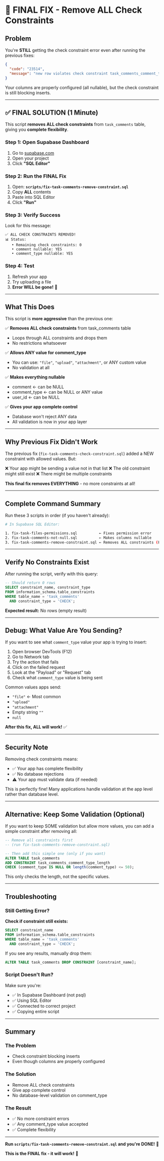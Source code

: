# 🔧 FINAL FIX - Remove ALL Check Constraints

## Problem

You're **STILL** getting the check constraint error even after running the previous fixes:

```json
{
  "code": "23514",
  "message": "new row violates check constraint task_comments_comment_type_check"
}
```

Your columns are properly configured (all nullable), but the check constraint is still blocking inserts.

---

## ✅ FINAL SOLUTION (1 Minute)

This script **removes ALL check constraints** from `task_comments` table, giving you **complete flexibility**.

### Step 1: Open Supabase Dashboard
1. Go to [supabase.com](https://supabase.com)
2. Open your project
3. Click **"SQL Editor"**

### Step 2: Run the FINAL Fix
1. Open: **`scripts/fix-task-comments-remove-constraint.sql`**
2. Copy **ALL** contents
3. Paste into SQL Editor
4. Click **"Run"**

### Step 3: Verify Success
Look for this message:
```
✅ ALL CHECK CONSTRAINTS REMOVED!
📊 Status:
   • Remaining check constraints: 0
   • comment nullable: YES
   • comment_type nullable: YES
```

### Step 4: Test
1. Refresh your app
2. Try uploading a file
3. **Error WILL be gone!** 🎉

---

## What This Does

This script is **more aggressive** than the previous one:

✅ **Removes ALL check constraints** from task_comments table
- Loops through ALL constraints and drops them
- No restrictions whatsoever

✅ **Allows ANY value for comment_type**
- You can use: `"file"`, `"upload"`, `"attachment"`, or ANY custom value
- No validation at all

✅ **Makes everything nullable**
- comment ← can be NULL
- comment_type ← can be NULL or ANY value
- user_id ← can be NULL

✅ **Gives your app complete control**
- Database won't reject ANY data
- All validation is now in your app layer

---

## Why Previous Fix Didn't Work

The previous fix (`fix-task-comments-check-constraint.sql`) added a NEW constraint with allowed values. But:

❌ Your app might be sending a value not in that list
❌ The old constraint might still exist
❌ There might be multiple constraints

**This final fix removes EVERYTHING** - no more constraints at all!

---

## Complete Command Summary

Run these 3 scripts in order (if you haven't already):

```bash
# In Supabase SQL Editor:

1. fix-task-files-permissions.sql          ← Fixes permission error
2. fix-task-comments-not-null.sql          ← Makes columns nullable
3. fix-task-comments-remove-constraint.sql ← Removes ALL constraints (FINAL FIX)
```

---

## Verify No Constraints Exist

After running the script, verify with this query:

```sql
-- Should return 0 rows
SELECT constraint_name, constraint_type
FROM information_schema.table_constraints
WHERE table_name = 'task_comments'
  AND constraint_type = 'CHECK';
```

**Expected result:** No rows (empty result)

---

## Debug: What Value Are You Sending?

If you want to see what `comment_type` value your app is trying to insert:

1. Open browser DevTools (F12)
2. Go to Network tab
3. Try the action that fails
4. Click on the failed request
5. Look at the "Payload" or "Request" tab
6. Check what `comment_type` value is being sent

Common values apps send:
- `"file"` ← Most common
- `"upload"`
- `"attachment"`
- Empty string `""`
- `null`

**After this fix, ALL will work!** ✅

---

## Security Note

Removing check constraints means:
- ✅ Your app has complete flexibility
- ✅ No database rejections
- ⚠️ Your app must validate data (if needed)

This is perfectly fine! Many applications handle validation at the app level rather than database level.

---

## Alternative: Keep Some Validation (Optional)

If you want to keep SOME validation but allow more values, you can add a simple constraint after removing all:

```sql
-- Remove all constraints first
-- (run fix-task-comments-remove-constraint.sql)

-- Then add this simple one (only if you want)
ALTER TABLE task_comments
ADD CONSTRAINT task_comments_comment_type_length
CHECK (comment_type IS NULL OR length(comment_type) <= 50);
```

This only checks the length, not the specific values.

---

## Troubleshooting

### Still Getting Error?

**Check if constraint still exists:**
```sql
SELECT constraint_name
FROM information_schema.table_constraints
WHERE table_name = 'task_comments'
  AND constraint_type = 'CHECK';
```

If you see any results, manually drop them:
```sql
ALTER TABLE task_comments DROP CONSTRAINT [constraint_name];
```

### Script Doesn't Run?

Make sure you're:
- ✅ In Supabase Dashboard (not psql)
- ✅ Using SQL Editor
- ✅ Connected to correct project
- ✅ Copying entire script

---

## Summary

### The Problem
- Check constraint blocking inserts
- Even though columns are properly configured

### The Solution
- Remove ALL check constraints
- Give app complete control
- No database-level validation on comment_type

### The Result
- ✅ No more constraint errors
- ✅ Any comment_type value accepted
- ✅ Complete flexibility

---

**Run `scripts/fix-task-comments-remove-constraint.sql` and you're DONE!** 🚀

**This is the FINAL fix - it will work!** 💪

